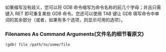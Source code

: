 如果缩写没有歧义，您可以将 GDB 命令缩写为命令名称的前几个字母；并且只需键入 RET 即可重复某些 GDB 命令。您还可以使用 TAB 键让 GDB 填写命令中单词的其余部分（或者，如果有多个选项，则显示可用的选项）。

### Filenames As Command Arguments(文件名的细节看原文)  
`(gdb) file /path/to/some/file`
